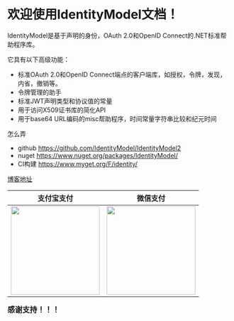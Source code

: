 # 欢迎使用IdentityModel文档！
IdentityModel是基于声明的身份，OAuth 2.0和OpenID Connect的.NET标准帮助程序库。

它具有以下高级功能：

* 标准OAuth 2.0和OpenID Connect端点的客户端库，如授权，令牌，发现，内省，撤销等。
* 令牌管理的助手
* 标准JWT声明类型和协议值的常量
* 用于访问X509证书库的简化API
* 用于base64 URL编码的misc帮助程序，时间常量字符串比较和纪元时间

怎么弄
* github <https://github.com/IdentityModel/IdentityModel2>
* nuget <https://www.nuget.org/packages/IdentityModel/>
* CI构建 <https://www.myget.org/F/identity/>

[博客地址](https://www.cnblogs.com/thinksjay/p/10787595.html)  

| 支付宝支付 | 微信支付 |
| ------ | ------ |
| <img src="https://github.com/thinksjay/IdentityServer4/blob/master/alipay.jpg?raw=true" width="200"/> | <img src="https://github.com/thinksjay/IdentityServer4/blob/master/wechatpay.jpg?raw=true" width="200"/> |

**<big>感谢支持！！！</big>**
